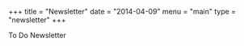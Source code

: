 +++
title = "Newsletter"
date = "2014-04-09"
menu = "main"
type = "newsletter"
+++

To Do Newsletter